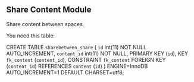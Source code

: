 ## Share Content Module

Share content between spaces

You need this table:

CREATE TABLE `sharebetween_share` (
  `id` int(11) NOT NULL AUTO_INCREMENT,
  `content_id` int(11) NOT NULL,
  PRIMARY KEY (`id`),
  KEY `fk_content` (`content_id`),
  CONSTRAINT `fk_content` FOREIGN KEY (`content_id`) REFERENCES `content` (`id`)
) ENGINE=InnoDB AUTO_INCREMENT=1 DEFAULT CHARSET=utf8;
